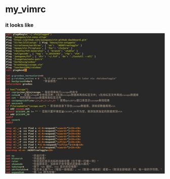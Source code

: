 # my_vimrc



### it looks like

![image-20211108145415274](https://github.com/wodenn/my_vimrc/raw/master/img/image-20211108145415274.png)
